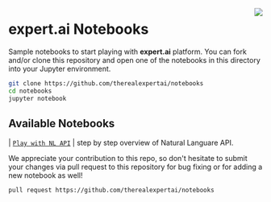 <a href="https://expert.ai"><img src="https://www.expert.ai/wp-content/uploads/2020/09/logo-new.png" align="right" /></a> 

# expert.ai Notebooks

Sample notebooks to start playing with **expert.ai** platform. 
You can fork and/or clone this repository and open one of the notebooks in this directory into your Jupyter environment.

```bash
git clone https://github.com/therealexpertai/notebooks
cd notebooks
jupyter notebook
```

## Available Notebooks

| [`Play with NL API`](nlapi/play_with_expertai_nlapi.ipynb) | step by step overview of Natural Languare API.


We appreciate your contribution to this repo, so don't hesitate to submit your changes via pull request to this repository for bug fixing or for adding a new notebook as well! 

```bash
pull request https://github.com/therealexpertai/notebooks
```

